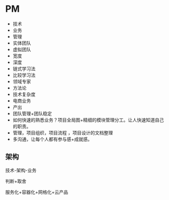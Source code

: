 # PM

- 技术
- 业务
- 管理
- 实体团队
- 虚拟团队
- 宽度
- 深度
- 链式学习法
- 比较学习法
- 领域专家
- 方法论
- 技术复杂度
- 电商业务
- 产出
- 团队管理+团队稳定
- 如何快速的熟悉业务？项目全局图+精细的模块管理分工。让人快速知道自己的职责。
- 管理，项目组织，项目流程 ，项目设计的文档整理
- 多沟通，让每个人都有参与感+成就感。

## 架构

技术-架构-业务

判断+取舍

服务化+容器化+网格化+云产品